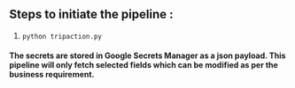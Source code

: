 ## Steps to initiate the pipeline :
1. ```python tripaction.py```

#### The secrets are stored in Google Secrets Manager as a json payload. This pipeline will only fetch selected fields which can be modified as per the business requirement.
